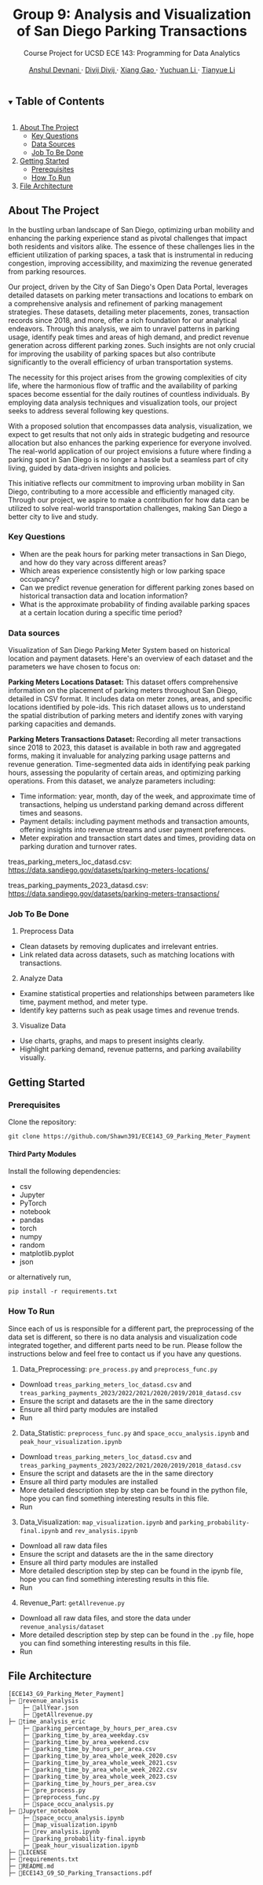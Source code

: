 <!------------------------------------------ TITLE BLOCK --------------------------------------------------------------->
<h1 align="center"> Group 9: Analysis and Visualization of San Diego Parking Transactions </h1>

<p align="center">
    Course Project for UCSD ECE 143: Programming for Data Analytics
    <br /> <br />
    <a href="https://github.com/anshuldevnani"> Anshul Devnani </a>
    ·
    <a href="https://github.com/kdivij"> Divij Divij </a>
    ·
    <a href="https://github.com/Shawn391"> Xiang Gao </a>
    ·
    <a href="https://github.com/nolanlyc"> Yuchuan Li </a>
    ·
    <a href="https://github.com/GreatSnoopyMe"> Tianyue Li </a>
</p>


<!------------------------------------------ TABLE OF CONTENTS ---------------------------------------------------------->
<details open="open">
  <summary><h2 style="display: inline-block"> Table of Contents </h2></summary>
  <ol>
    <li>
      <a href="#about-the-project"> About The Project </a>
      <ul>
        <li><a href="#key-questions"> Key Questions </a></li>
        <li><a href="#data-sources"> Data Sources </a></li>
        <li><a href="#job-to-be-done"> Job To Be Done </a></li>
      </ul>
    </li>
    <li>
      <a href="#getting-started"> Getting Started </a>
      <ul>
        <li><a href="#prerequisites"> Prerequisites </a></li>
        <li><a href="#how-to-run"> How To Run </a></li>
      </ul>
    </li>
    <li><a href="#file-architecture"> File Architecture </a></li>
  </ol>
</details>

<!------------------------------------------ About The Project ---------------------------------------------------------->
## About The Project
In the bustling urban landscape of San Diego, optimizing urban mobility and enhancing the parking experience stand as pivotal challenges that impact both residents and visitors alike. The essence of these challenges lies in the efficient utilization of parking spaces, a task that is instrumental in reducing congestion, improving accessibility, and maximizing the revenue generated from parking resources.

Our project, driven by the City of San Diego's Open Data Portal, leverages detailed datasets on parking meter transactions and locations to embark on a comprehensive analysis and refinement of parking management strategies. These datasets, detailing meter placements, zones, transaction records since 2018, and more, offer a rich foundation for our analytical endeavors. Through this analysis, we aim to unravel patterns in parking usage, identify peak times and areas of high demand, and predict revenue generation across different parking zones. Such insights are not only crucial for improving the usability of parking spaces but also contribute significantly to the overall efficiency of urban transportation systems.

The necessity for this project arises from the growing complexities of city life, where the harmonious flow of traffic and the availability of parking spaces become essential for the daily routines of countless individuals. By employing data analysis techniques and visualization tools, our project seeks to address several following key questions.

With a proposed solution that encompasses data analysis, visualization, we expect to get results that not only aids in strategic budgeting and resource allocation but also enhances the parking experience for everyone involved. The real-world application of our project envisions a future where finding a parking spot in San Diego is no longer a hassle but a seamless part of city living, guided by data-driven insights and policies.

This initiative reflects our commitment to improving urban mobility in San Diego, contributing to a more accessible and efficiently managed city. Through our project, we aspire to make a contribution for how data can be utilized to solve real-world transportation challenges, making San Diego a better city to live and study.

### Key Questions 
* When are the peak hours for parking meter transactions in San Diego, and how do they vary across different areas?
* Which areas experience consistently high or low parking space occupancy?
* Can we predict revenue generation for different parking zones based on historical transaction data and location information?
* What is the approximate probability of finding available parking spaces at a certain location during a specific time period?

### Data sources
Visualization of San Diego Parking Meter System based on historical location and payment datasets.
Here's an overview of each dataset and the parameters we have chosen to focus on:

**Parking Meters Locations Dataset:** This dataset offers comprehensive information on the placement of parking meters throughout San Diego, detailed in CSV format. It includes data on meter zones, areas, and specific locations identified by pole-ids. This rich dataset allows us to understand the spatial distribution of parking meters and identify zones with varying parking capacities and demands.

**Parking Meters Transactions Dataset:** Recording all meter transactions since 2018 to 2023, this dataset is available in both raw and aggregated forms, making it invaluable for analyzing parking usage patterns and revenue generation. Time-segmented data aids in identifying peak parking hours, assessing the popularity of certain areas, and optimizing parking operations. From this dataset, we analyze parameters including:

* Time information: year, month, day of the week, and approximate time of transactions, helping us understand parking demand across different times and seasons.
* Payment details: including payment methods and transaction amounts, offering insights into revenue streams and user payment preferences.
* Meter expiration and transaction start dates and times, providing data on parking duration and turnover rates.

treas_parking_meters_loc_datasd.csv: 	https://data.sandiego.gov/datasets/parking-meters-locations/

treas_parking_payments_2023_datasd.csv: https://data.sandiego.gov/datasets/parking-meters-transactions/

### Job To Be Done
1. Preprocess Data
* Clean datasets by removing duplicates and irrelevant entries.
* Link related data across datasets, such as matching locations with transactions.
2. Analyze Data
* Examine statistical properties and relationships between parameters like time, payment method, and meter type.
* Identify key patterns such as peak usage times and revenue trends.
3. Visualize Data
* Use charts, graphs, and maps to present insights clearly.
* Highlight parking demand, revenue patterns, and parking availability visually.


<!------------------------------------------ Getting Started ---------------------------------------------------------->
## Getting Started
### Prerequisites
Clone the repository:
```
git clone https://github.com/Shawn391/ECE143_G9_Parking_Meter_Payment
```
#### Third Party Modules
Install the following dependencies:
* csv
* Jupyter
* PyTorch
* notebook
* pandas
* torch  
* numpy   
* random  
* matplotlib.pyplot
* json

or alternatively run,
```
pip install -r requirements.txt
```
### How To Run

Since each of us is responsible for a different part, the preprocessing of the data set is different, so there is no data analysis and visualization code integrated together, and different parts need to be run. Please follow the instructions below and feel free to contact us if you have any questions.

1. Data_Preprocessing: `pre_process.py` and `preprocess_func.py`
* Download `treas_parking_meters_loc_datasd.csv` and `treas_parking_payments_2023/2022/2021/2020/2019/2018_datasd.csv`
* Ensure the script and datasets are the in the same directory
* Ensure all third party modules are installed
* Run
2. Data_Statistic: `preprocess_func.py` and `space_occu_analysis.ipynb` and `peak_hour_visualization.ipynb`
* Download `treas_parking_meters_loc_datasd.csv` and `treas_parking_payments_2023/2022/2021/2020/2019/2018_datasd.csv`
* Ensure the script and datasets are the in the same directory
* Ensure all third party modules are installed
* More detailed description step by step can be found in the python file, hope you can find something interesting results in this file.
* Run
3. Data_Visualization: `map_visualization.ipynb` and `parking_probability-final.ipynb` and `rev_analysis.ipynb`
* Download all raw data files
* Ensure the script and datasets are the in the same directory
* Ensure all third party modules are installed
* More detailed description step by step can be found in the ipynb file, hope you can find something interesting results in this file.
* Run
4. Revenue_Part: `getAllrevenue.py`
* Download all raw data files, and store the data under `revenue_analysis/dataset`
* More detailed description step by step can be found in the `.py` file, hope you can find something interesting results in this file.
* Run


<!------------------------------------------ File Architecture  ---------------------------------------------------------->
## File Architecture
```
[ECE143_G9_Parking_Meter_Payment]
├─ 📁revenue_analysis
    ├─ 📄allYear.json
    ├─ 📄getAllrevenue.py
├─ 📁time_analysis_eric
    ├─ 📄parking_percentage_by_hours_per_area.csv
    ├─ 📄parking_time_by_area_weekday.csv
    ├─ 📄parking_time_by_area_weekend.csv
    ├─ 📄parking_time_by_hours_per_area.csv
    ├─ 📄parking_time_by_area_whole_week_2020.csv
    ├─ 📄parking_time_by_area_whole_week_2021.csv
    ├─ 📄parking_time_by_area_whole_week_2022.csv
    ├─ 📄parking_time_by_area_whole_week_2023.csv
    ├─ 📄parking_time_by_hours_per_area.csv
    ├─ 📄pre_process.py
    ├─ 📄preprocess_func.py
    ├─ 📄space_occu_analysis.py
├─ 📁Jupyter_notebook
    ├─ 📄space_occu_analysis.ipynb
    ├─ 📄map_visualization.ipynb
    ├─ 📄rev_analysis.ipynb
    ├─ 📄parking_probability-final.ipynb
    ├─ 📄peak_hour_visualization.ipynb
├─ 📄LICENSE
├─ 📄requirements.txt
├─ 📄README.md
├─ 📄ECE143_G9_SD_Parking_Transactions.pdf
```
